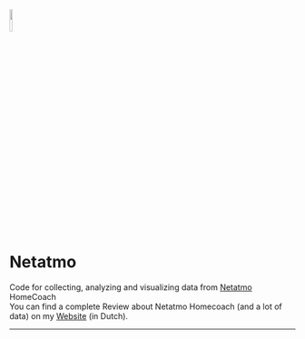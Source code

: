 <img src="https://play-lh.googleusercontent.com/CHprxBaEquC1zZXijdkoEV0ywsYhNpTmeob_hGjoy69V7gS9r8R96i9822apg1BfQg=s360" width="10%">

# Netatmo
Code for collecting, analyzing and visualizing data from [Netatmo](https://www.netatmo.com) HomeCoach <br>
You can find a complete Review about Netatmo Homecoach (and a lot of data) on my [Website](https://www.jebentwatjemeet.nl) (in Dutch).

<hr>
